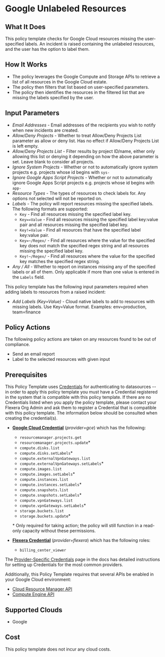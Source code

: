 # Google Unlabeled Resources

## What It Does

This policy template checks for Google Cloud resources missing the user-specified labels. An incident is raised containing the unlabeled resources, and the user has the option to label them.

## How It Works

- The policy leverages the Google Compute and Storage APIs to retrieve a list of all resources in the Google Cloud estate.
- The policy then filters that list based on user-specified parameters.
- The policy then identifies the resources in the filtered list that are missing the labels specified by the user.

## Input Parameters

- *Email Addresses* - Email addresses of the recipients you wish to notify when new incidents are created.
- *Allow/Deny Projects* - Whether to treat Allow/Deny Projects List parameter as allow or deny list. Has no effect if Allow/Deny Projects List is left empty.
- *Allow/Deny Projects List* - Filter results by project ID/name, either only allowing this list or denying it depending on how the above parameter is set. Leave blank to consider all projects.
- *Ignore System Projects* - Whether or not to automatically ignore system projects e.g. projects whose id begins with `sys-`
- *Ignore Google Apps Script Projects* - Whether or not to automatically ignore Google Apps Script projects e.g. projects whose id begins with `app-`
- *Resource Types* - The types of resources to check labels for. Any options not selected will not be reported on.
- *Labels* - The policy will report resources missing the specified labels. The following formats are supported:
  - `Key` - Find all resources missing the specified label key.
  - `Key==Value` - Find all resources missing the specified label key:value pair and all resources missing the specified label key.
  - `Key!=Value` - Find all resources that have the specified label key:value pair.
  - `Key=~/Regex/` - Find all resources where the value for the specified key does not match the specified regex string and all resources missing the specified label key.
  - `Key!~/Regex/` - Find all resources where the value for the specified key matches the specified regex string.
- *Any / All* - Whether to report on instances missing any of the specified labels or all of them. Only applicable if more than one value is entered in the `Labels` field.

This policy template has the following input parameters required when adding labels to resources from a raised incident:

- *Add Labels (Key=Value)* - Cloud native labels to add to resources with missing labels. Use Key=Value format. Examples: env=production, team=finance

## Policy Actions

The following policy actions are taken on any resources found to be out of compliance.

- Send an email report
- Label to the selected resources with given input

## Prerequisites

This Policy Template uses [Credentials](https://docs.flexera.com/flexera/EN/Automation/ManagingCredentialsExternal.htm) for authenticating to datasources -- in order to apply this policy template you must have a Credential registered in the system that is compatible with this policy template. If there are no Credentials listed when you apply the policy template, please contact your Flexera Org Admin and ask them to register a Credential that is compatible with this policy template. The information below should be consulted when creating the credential(s).

- [**Google Cloud Credential**](https://docs.flexera.com/flexera/EN/Automation/ProviderCredentials.htm#automationadmin_4083446696_1121577) (*provider=gce*) which has the following:
  - `resourcemanager.projects.get`
  - `resourcemanager.projects.update`*
  - `compute.disks.list`
  - `compute.disks.setLabels`*
  - `compute.externalVpnGateways.list`
  - `compute.externalVpnGateways.setLabels`*
  - `compute.images.list`
  - `compute.images.setLabels`*
  - `compute.instances.list`
  - `compute.instances.setLabels`*
  - `compute.snapshots.list`
  - `compute.snapshots.setLabels`*
  - `compute.vpnGateways.list`
  - `compute.vpnGateways.setLabels`*
  - `storage.buckets.list`
  - `storage.buckets.update`*

  \* Only required for taking action; the policy will still function in a read-only capacity without these permissions.

- [**Flexera Credential**](https://docs.flexera.com/flexera/EN/Automation/ProviderCredentials.htm) (*provider=flexera*) which has the following roles:
  - `billing_center_viewer`

The [Provider-Specific Credentials](https://docs.flexera.com/flexera/EN/Automation/ProviderCredentials.htm) page in the docs has detailed instructions for setting up Credentials for the most common providers.

Additionally, this Policy Template requires that several APIs be enabled in your Google Cloud environment:

- [Cloud Resource Manager API](https://console.cloud.google.com/flows/enableapi?apiid=cloudresourcemanager.googleapis.com)
- [Compute Engine API](https://console.cloud.google.com/flows/enableapi?apiid=compute.googleapis.com)

## Supported Clouds

- Google

## Cost

This policy template does not incur any cloud costs.

